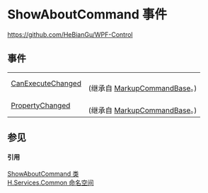 # ShowAboutCommand 事件
https://github.com/HeBianGu/WPF-Control



## 事件
<table>
<tr>
<td><a href="10842d8a-3625-e875-a4e0-f2b9e39f5483">CanExecuteChanged</a></td>
<td><br />(继承自 <a href="96511e58-0fc0-ad75-3062-def1728c0866">MarkupCommandBase</a>。)</td></tr>
<tr>
<td><a href="c13e43b8-0ccc-3da7-7636-6ea052456091">PropertyChanged</a></td>
<td><br />(继承自 <a href="96511e58-0fc0-ad75-3062-def1728c0866">MarkupCommandBase</a>。)</td></tr>
</table>

## 参见


#### 引用
<a href="1e13dc14-bff8-d075-7ae1-b2e69e0da4d1">ShowAboutCommand 类</a>  
<a href="b9cdd84f-6623-a51a-f53b-465103ced202">H.Services.Common 命名空间</a>  
